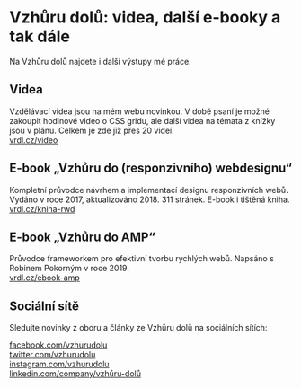 # Vzhůru dolů: videa, další e-booky a tak dále

Na Vzhůru dolů najdete i další výstupy mé práce.

## Videa

Vzdělávací videa jsou na mém webu novinkou. V době psaní je možné zakoupit hodinové video o CSS gridu, ale další videa na témata z knížky jsou v plánu. Celkem je zde již přes 20 videí.  
[vrdl.cz/video](https://www.vzhurudolu.cz/video)

## E-book „Vzhůru do (responzivního) webdesignu“

Kompletní průvodce návrhem a implementací designu responzivních webů. Vydáno v roce 2017, aktualizováno 2018. 311 stránek. E-book i tištěná kniha.  
[vrdl.cz/kniha-rwd](https://www.vzhurudolu.cz/kniha-responzivni-design)

## E-book „Vzhůru do AMP“

Průvodce frameworkem pro efektivní tvorbu rychlých webů. Napsáno s Robinem Pokorným v roce 2019.  
[vrdl.cz/ebook-amp](https://www.vzhurudolu.cz/ebook-amp/)

## Sociální sítě

Sledujte novinky z oboru a články ze Vzhůru dolů na sociálních sítích:

[facebook.com/vzhurudolu](https://www.facebook.com/VzhuruDolu/)  
[twitter.com/vzhurudolu](https://twitter.com/vzhurudolu)  
[instagram.com/vzhurudolu](https://www.instagram.com/vzhurudolu/)  
[linkedin.com/company/vzhůru-dolů](https://www.linkedin.com/company/vzh%C5%AFru-dol%C5%AF/)
